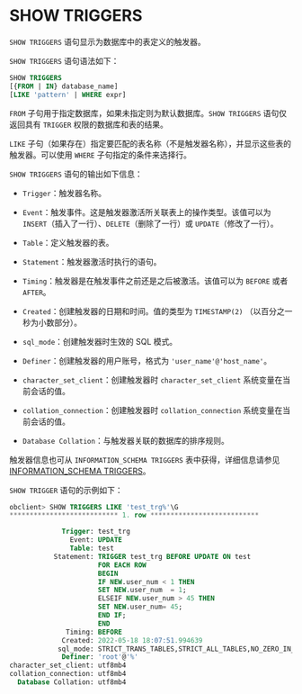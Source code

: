 SHOW TRIGGERS 
==================================

`SHOW TRIGGERS` 语句显示为数据库中的表定义的触发器。

`SHOW TRIGGERS` 语句语法如下：

```sql
SHOW TRIGGERS
[{FROM | IN} database_name]
[LIKE 'pattern' | WHERE expr]
```



`FROM` 子句用于指定数据库，如果未指定则为默认数据库。`SHOW TRIGGERS` 语句仅返回具有 `TRIGGER` 权限的数据库和表的结果。

`LIKE` 子句（如果存在）指定要匹配的表名称（不是触发器名称），并显示这些表的触发器。可以使用 `WHERE` 子句指定的条件来选择行。

`SHOW TRIGGERS` 语句的输出如下信息：

* `Trigger`：触发器名称。

  

* `Event`：触发事件。这是触发器激活所关联表上的操作类型。该值可以为 `INSERT`（插入了一行）、`DELETE`（删除了一行）或 `UPDATE`（修改了一行）。

  

* `Table`：定义触发器的表。

  

* `Statement`：触发器激活时执行的语句。

  

* `Timing`：触发器是在触发事件之前还是之后被激活。该值可以为 `BEFORE` 或者 `AFTER`。

  

* `Created`：创建触发器的日期和时间。值的类型为 `TIMESTAMP(2)` （以百分之一秒为小数部分）。

  

* `sql_mode`：创建触发器时生效的 SQL 模式。

  

* `Definer`：创建触发器的用户账号，格式为 `'user_name'@'host_name'`。

  

* `character_set_client`：创建触发器时 `character_set_client` 系统变量在当前会话的值。

  

* `collation_connection`：创建触发器时 `collation_connection` 系统变量在当前会话的值。

  

* `Database Collation`：与触发器关联的数据库的排序规则。

  




触发器信息也可从 `INFORMATION_SCHEMA TRIGGERS` 表中获得，详细信息请参见 [INFORMATION_SCHEMA TRIGGERS](/zh-CN/8.information_schema-dictionary-view/3.information_schema-triggers.md)。

`SHOW TRIGGER` 语句的示例如下：

```sql
obclient> SHOW TRIGGERS LIKE 'test_trg%'\G
*************************** 1. row ***************************

             Trigger: test_trg
               Event: UPDATE
               Table: test
           Statement: TRIGGER test_trg BEFORE UPDATE ON test
                      FOR EACH ROW
                      BEGIN
                      IF NEW.user_num < 1 THEN
                      SET NEW.user_num  = 1;
                      ELSEIF NEW.user_num > 45 THEN
                      SET NEW.user_num= 45;
                      END IF;
                      END
              Timing: BEFORE
             Created: 2022-05-18 18:07:51.994639
            sql_mode: STRICT_TRANS_TABLES,STRICT_ALL_TABLES,NO_ZERO_IN_DATE
             Definer: 'root'@'%'
character_set_client: utf8mb4
collation_connection: utf8mb4
  Database Collation: utf8mb4
```


